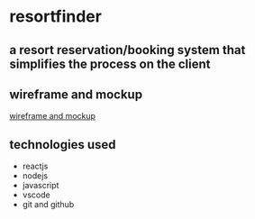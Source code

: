 # resortfinder
## a resort reservation/booking system that simplifies the process on the client

## wireframe and mockup
[wireframe and mockup](https://www.figma.com/file/BPpwHJjdWr3M0egWaLVhpW/Untitled?type=design&node-id=0-1&t=5tlI5isHIIVAg96l-0)

## technologies used
- reactjs
- nodejs
- javascript
- vscode
- git and github
